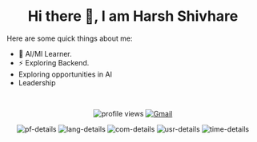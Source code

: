 <h1 align="center"> Hi there 👋, I am Harsh Shivhare</h1>

Here are some quick things about me:

- 🔭 AI/Ml Learner.
- ⚡ Exploring Backend.
- Exploring opportunities in AI
- Leadership
<br>
<p align="center" >
    <img src="https://komarev.com/ghpvc/?username=250519&label=Profile%20views&color=0e75b6&style=flat" alt="profile views" />
    <!--
    <a href="https://twitter.com/intent/follow?&screen_name=harshh2002"><img alt="Twitter" src="https://img.shields.io/twitter/follow/vedant2040?&logo=twitter" /></a>
    -->
<a href="harshshivhare280@gmail.com"><img alt="Gmail" src="https://img.shields.io/badge/Email-Contact-indigo?logo=gmail" /></a>
</p>
<p align="center">
<img alt="pf-details" src="https://github-profile-summary-cards.vercel.app/api/cards/profile-details?username=250519&theme=dracula">

<img alt="lang-details" src="https://github-profile-summary-cards.vercel.app/api/cards/repos-per-language?username=250519&theme=dracula">

<img alt="com-details" src="https://github-profile-summary-cards.vercel.app/api/cards/most-commit-language?username=250519&theme=dracula">

<img alt="usr-details" src="https://github-profile-summary-cards.vercel.app/api/cards/stats?username=250519&theme=dracula">

<img alt="time-details" src="https://github-profile-summary-cards.vercel.app/api/cards/productive-time?username=250519&theme=dracula&utcOffset=5.30">
</p>
<!--
**250519/250519** is a ✨ _special_ ✨ repository because its `README.md` (this file) appears on your GitHub profile.

Here are some ideas to get you started:

- 🔭 I’m currently working on ...
- 🌱 I’m currently learning ...
- 👯 I’m looking to collaborate on ...
- 🤔 I’m looking for help with ...
- 💬 Ask me about ...
- 📫 How to reach me: ...
- 😄 Pronouns: ...
- ⚡ Fun fact: ...
-->

